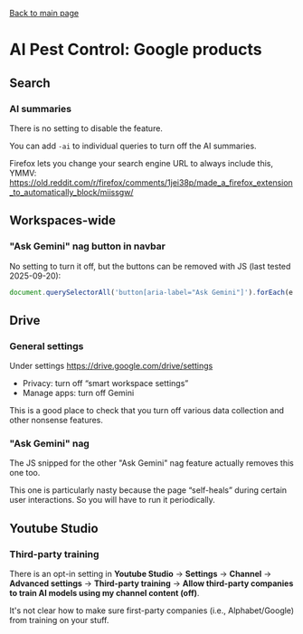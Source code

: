 [Back to main page](README.md)

# AI Pest Control: Google products

## Search

### AI summaries

There is no setting to disable the feature.

You can add `-ai` to individual queries to turn off the AI summaries.

Firefox lets you change your search engine URL to always include this, YMMV: https://old.reddit.com/r/firefox/comments/1jei38p/made_a_firefox_extension_to_automatically_block/miissgw/

## Workspaces-wide

### "Ask Gemini" nag button in navbar

No setting to turn it off, but the buttons can be removed with JS (last tested 2025-09-20):

```js
document.querySelectorAll('button[aria-label="Ask Gemini"]').forEach(e => e.parentElement.parentElement.parentElement.remove())
```

## Drive

### General settings

Under settings https://drive.google.com/drive/settings

* Privacy: turn off “smart workspace settings”
* Manage apps: turn off Gemini

This is a good place to check that you turn off various data collection and other nonsense features.

### "Ask Gemini" nag

The JS snipped for the other "Ask Gemini" nag feature actually removes this one too.

This one is particularly nasty because the page “self-heals” during certain user interactions.
So you will have to run it periodically.

## Youtube Studio

### Third-party training

There is an opt-in setting in **Youtube Studio** -> **Settings** -> **Channel** -> **Advanced settings** -> **Third-party training** -> **Allow third-party companies to train AI models using my channel content (off)**.

It's not clear how to make sure first-party companies (i.e., Alphabet/Google) from training on your stuff.
